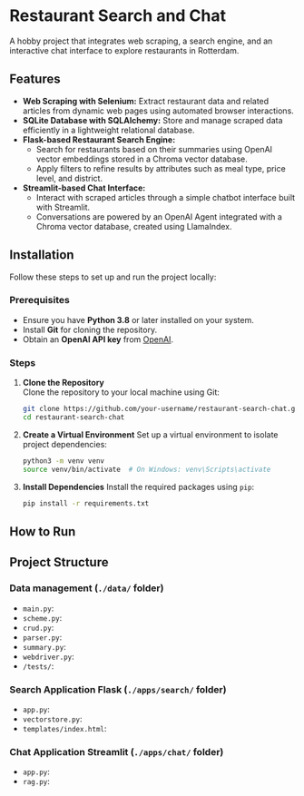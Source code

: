 # **Restaurant Search and Chat**

A hobby project that integrates web scraping, a search engine, and an interactive chat interface to explore restaurants in Rotterdam.

## **Features**

- **Web Scraping with Selenium:** Extract restaurant data and related articles from dynamic web pages using automated browser interactions.
- **SQLite Database with SQLAlchemy:** Store and manage scraped data efficiently in a lightweight relational database.
- **Flask-based Restaurant Search Engine:**
  - Search for restaurants based on their summaries using OpenAI vector embeddings stored in a Chroma vector database.
  - Apply filters to refine results by attributes such as meal type, price level, and district.
- **Streamlit-based Chat Interface:** 
  - Interact with scraped articles through a simple chatbot interface built with Streamlit.
  - Conversations are powered by an OpenAI Agent integrated with a Chroma vector database, created using LlamaIndex.
 
## **Installation**

Follow these steps to set up and run the project locally:

### **Prerequisites**
- Ensure you have **Python 3.8** or later installed on your system.
- Install **Git** for cloning the repository.
- Obtain an **OpenAI API key** from [OpenAI](https://platform.openai.com/signup/).

### **Steps**

1. **Clone the Repository**  
   Clone the repository to your local machine using Git:
   ```bash
   git clone https://github.com/your-username/restaurant-search-chat.git
   cd restaurant-search-chat
2. **Create a Virtual Environment**
   Set up a virtual environment to isolate project dependencies:
   ```bash
   python3 -m venv venv
   source venv/bin/activate  # On Windows: venv\Scripts\activate
3. **Install Dependencies**
   Install the required packages using `pip`:
   ```bash
   pip install -r requirements.txt

##  **How to Run**


## **Project Structure**

### Data management (`./data/` folder)
- `main.py`:
- `scheme.py`:
- `crud.py`:
- `parser.py`:
- `summary.py`:
- `webdriver.py`:
- `/tests/`: 

### Search Application Flask (`./apps/search/` folder)
- `app.py`:
- `vectorstore.py`:
- `templates/index.html`: 

### Chat Application Streamlit (`./apps/chat/` folder)
- `app.py`:
- `rag.py`:
